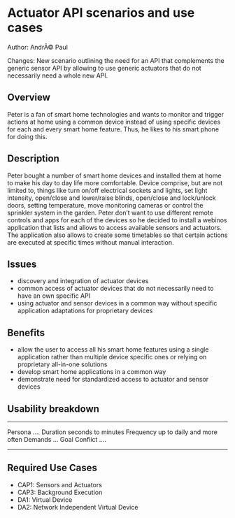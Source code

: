Actuator API scenarios and use cases
====================================

Author: AndrÃ© Paul

Changes: New scenario outlining the need for an API that complements the generic sensor API by allowing to use generic actuators that do not necessarily need a whole new API.

Overview
--------

Peter is a fan of smart home technologies and wants to monitor and trigger actions at home using a common device instead of using specific devices for each and every smart home feature. Thus, he likes to his smart phone for doing this.

Description
-----------

Peter bought a number of smart home devices and installed them at home to make his day to day life more comfortable. Device comprise, but are not limited to, things like turn on/off electrical sockets and lights, set light intensity, open/close and lower/raise blinds, open/close and lock/unlock doors, setting temperature, move monitoring cameras or control the sprinkler system in the garden. Peter don’t want to use different remote controls and apps for each of the devices so he decided to install a webinos application that lists and allows to access available sensors and actuators. The application also allows to create some timetables so that certain actions are executed at specific times without manual interaction.

Issues
------

-   discovery and integration of actuator devices
-   common access of actuator devices that do not necessarily need to have an own specific API
-   using actuator and sensor devices in a common way without specific application adaptations for proprietary devices

Benefits
--------

-   allow the user to access all his smart home features using a single application rather than multiple device specific ones or relying on proprietary all-in-one solutions
-   develop smart home applications in a common way
-   demonstrate need for standardized access to actuator and sensor devices

Usability breakdown
-------------------

  --------------- ----------------------------
  Persona         ….
  Duration        seconds to minutes
  Frequency       up to daily and more often
  Demands         …
  Goal Conflict   ….
  --------------- ----------------------------

Required Use Cases
------------------

-   CAP1: Sensors and Actuators
-   CAP3: Background Execution
-   DA1: Virtual Device
-   DA2: Network Independent Virtual Device

